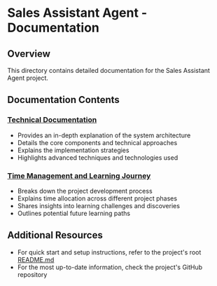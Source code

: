 # Sales Assistant Agent - Documentation

## Overview
This directory contains detailed documentation for the Sales Assistant Agent project.

## Documentation Contents

### [Technical Documentation](TECHNICAL_DOCUMENTATION.md)
- Provides an in-depth explanation of the system architecture
- Details the core components and technical approaches
- Explains the implementation strategies
- Highlights advanced techniques and technologies used

### [Time Management and Learning Journey](TIME_MANAGEMENT.md)
- Breaks down the project development process
- Explains time allocation across different project phases
- Shares insights into learning challenges and discoveries
- Outlines potential future learning paths

## Additional Resources
- For quick start and setup instructions, refer to the project's root [README.md](../README.md)
- For the most up-to-date information, check the project's GitHub repository
